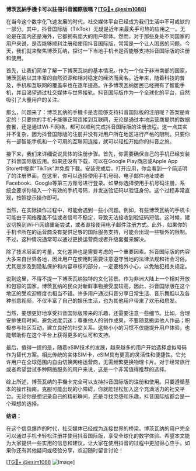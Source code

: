**博茨瓦納手機卡可以註冊抖音國際版嗎？[[TG💪+ @esim1088](https://t.me/s/esim1088)]**

在当今这个数字化飞速发展的时代，社交媒体平台已经成为我们生活中不可或缺的一部分。其中，抖音国际版（TikTok）无疑是近年来最炙手可热的应用之一。无论是在国内还是海外，它都拥有庞大的用户群体。然而，对于那些身处不同国家的用户来说，是否能够顺利注册和使用抖音国际版，常常是一个让人困惑的问题。今天，我们就来聚焦博茨瓦纳，探讨一下当地手机卡是否能够支持抖音国际版的注册和使用。

首先，让我们简单了解一下博茨瓦纳的基本情况。作为一个位于非洲南部的国家，博茨瓦纳以其丰富的自然资源和相对稳定的经济而闻名。近年来，随着科技的普及，手机和互联网的覆盖率也在逐年提高。许多博茨瓦纳居民已经拥有了智能手机，并且渴望通过社交媒体与世界接轨。抖音国际版作为一个全球化的平台，自然吸引了大量用户的关注。

那么，问题来了：博茨瓦纳的手機卡是否能够支持抖音国际版的注册呢？答案是肯定的！只要你的手机卡能够正常连接到互联网，无论是通过本地运营商提供的数据套餐，还是通过Wi-Fi网络，都可以顺利完成抖音国际版的注册流程。这一点其实并不复杂，因为抖音国际版的注册并没有对用户所在地区进行严格的限制。只要你有一部智能手机和一个可用的互联网连接，就可以轻松开始你的抖音之旅。

接下来，我们来详细说说具体的注册步骤。首先，你需要确保自己的手机已经安装了抖音国际版应用。如果还没有下载，可以在Google Play商店或Apple App Store中搜索“TikTok”并免费下载。安装完成后，打开应用，你会看到一个简洁明了的注册界面。在这里，你可以选择使用手机号码、电子邮件地址或者Facebook、Google等第三方账号进行登录。如果你选择使用手机号码注册，系统会要求你输入一个有效的手机号码，并发送验证码以验证身份。这个过程非常直观，按照提示操作即可。

当然，在实际操作过程中，可能会遇到一些小问题。例如，有些博茨瓦纳的手机卡可能由于网络覆盖不佳或者信号不稳定，导致无法接收到验证码短信。这时候，建议切换到Wi-Fi网络重新尝试，或者直接使用电子邮件注册方式。此外，如果你的手机卡所在的运营商没有提供足够的国际服务支持，可能会出现一些额外的限制。不过，这种情况通常可以通过更换运营商或者升级套餐来解决。

除了技术层面的考量，文化差异也是需要考虑的一个重要因素。抖音国际版的内容大多来自世界各地，因此用户在使用时需要注意遵守当地的法律法规和社会习俗。尤其是涉及到隐私保护和内容审核的部分，一定要格外小心，以免触犯相关规定。

说到这里，不得不提一下博茨瓦纳独特的文化背景。作为非洲大陆上一个相对开放和包容的国家，博茨瓦纳的民众对新鲜事物接受度较高。因此，抖音国际版在这个地区的受欢迎程度也相当不错。许多用户通过抖音分享日常生活、音乐舞蹈以及各种创意视频，不仅丰富了自己的娱乐生活，也为其他用户带来了欢乐和启发。

当然，要想更好地享受抖音国际版带来的乐趣，还需要注意一些细节。比如，合理安排使用时间，避免过度沉迷；尊重他人的创作成果，不要随意搬运他人作品；积极参与社区互动，建立良好的社交关系。这些小小的习惯不仅能提升用户体验，也能帮助你在这个平台上获得更多的认可和支持。

最后，值得一提的是，随着eSIM技术的发展，越来越多的用户开始选择虚拟号码作为替代方案。相比传统的实体SIM卡，eSIM具有更高的灵活性和便捷性。它允许用户在全球范围内自由切换网络运营商，无需频繁更换物理卡片。对于经常旅行或者希望尝试多种网络服务的用户来说，这是一个非常值得推荐的选择。

综上所述，博茨瓦纳的手機卡完全可以支持抖音国际版的注册和使用。只要遵循基本的操作指南，克服可能出现的小障碍，你就能轻松加入这个充满活力的社交平台。无论你是想记录自己的精彩瞬间，还是寻找灵感和乐趣，抖音国际版都会是一个理想的选择。

**结语：**

在这个信息爆炸的时代，社交媒体已经成为连接世界的桥梁。博茨瓦纳的用户完全可以通过手机卡轻松注册并使用抖音国际版，享受全球化的数字体验。希望本文能为大家提供一些实用的信息和建议，让大家在使用抖音的过程中更加得心应手。如果你还有其他疑问或经验分享，欢迎随时留言讨论！

[[TG💪+ @esim1088](https://t.me/s/esim1088) ![Image](https://i.postimg.cc/4NQfJmqS/Snipaste-2025-05-13-00-14-12.png)]
